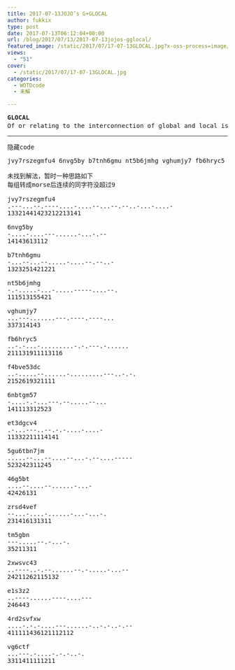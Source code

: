 ```yaml
---
title: 2017-07-13JOJO’s G+GLOCAL
author: fukkix
type: post
date: 2017-07-13T06:12:04+00:00
url: /blog/2017/07/13/2017-07-13jojos-gglocal/
featured_image: /static/2017/07/17-07-13GLOCAL.jpg?x-oss-process=image/resize,m_fill,w_571,h_220
views:
  - "51"
cover:
  - /static/2017/07/17-07-13GLOCAL.jpg
categories:
  - WOTDcode
  - 未解

---
```

<pre><strong>GLOCAL
</strong>Of or relating to the interconnection of global and local issues, factors, etc.关于全球和地区互联的问题、因素等等.(Global＋Local)<!--more--></pre>

* * *

<pre>隐藏code</pre>

<pre>jvy7rszegmfu4 6nvg5by b7tnh6gmu nt5b6jmhg vghumjy7 fb6hryc5 f4bve53dc 6nbtgm57 et3dgcv4 5gu6tbn7jm 46g5bt zrsd4vef tm5gbn 2xwsvc43 e1s3z2 4rd2svfxw vg6ctf

未找到解法，暂时一种思路如下
每组转成morse后连续的同字符没超过9

jvy7rszegmfu4 
.---...--.----....-....--...--.--..-...-....-
13321441423212213141

6nvg5by 
-....-....---......-...-.--
14143613112

b7tnh6gmu 
-...--...--.....-....--.--..-
1323251421221

nt5b6jmhg 
-.-.....-...-.....-----....--.
111513155421

vghumjy7 
...---.......---.----.----...
337314143

fb6hryc5  
..-.-...-.........-.-.---.-......
211131911113116

f4bve53dc 
..-.....--......-.........---..-.-.
2152619321111

6nbtgm57 
-....-.-...---.--.....--...
141113312523

et3dgcv4 
.-...---..--.-.-....-....-
11332211114141

5gu6tbn7jm 
.....--...--....--...-.--....-----
523242311245

46g5bt 
....--....--......-...-
42426131

zrsd4vef 
--...-....-......-...-...-.
231416131311

tm5gbn  
---.....--.-...-.
35211311

2xwsvc43 
..----..-.--......--.-.....-...--
24211262115132

e1s3z2 
..----......----....---
246443

4rd2svfxw 
....-.-.-....---......-..-.-..-.--
411111436121112112

vg6ctf 
...---.-....-.-.-..-.
3311411111211


</pre>